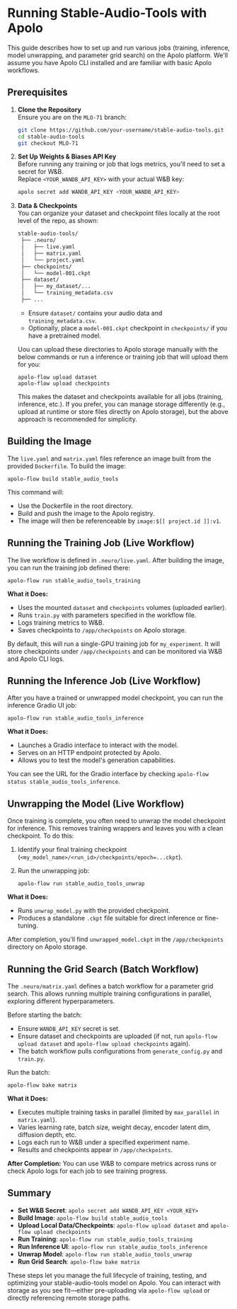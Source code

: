 # Running Stable-Audio-Tools with Apolo

This guide describes how to set up and run various jobs (training, inference, model unwrapping, and parameter grid search) on the Apolo platform. We'll assume you have Apolo CLI installed and are familiar with basic Apolo workflows.

## Prerequisites

1. **Clone the Repository**  
   Ensure you are on the `MLO-71` branch:
   ```bash
   git clone https://github.com/your-username/stable-audio-tools.git
   cd stable-audio-tools
   git checkout MLO-71
   ```
2.  **Set Up Weights & Biases API Key**  
    Before running any training or job that logs metrics, you'll need to set a secret for W&B.  
    Replace `<YOUR_WANDB_API_KEY>` with your actual W&B key:
    
    ```bash
    apolo secret add WANDB_API_KEY <YOUR_WANDB_API_KEY>
    ```
    
3.  **Data & Checkpoints**  
    You can organize your dataset and checkpoint files locally at the root level of the repo, as shown:
    
    ```bash
    stable-audio-tools/ 
     ├── .neuro/ 
     │   ├── live.yaml 
     │   ├── matrix.yaml 
     │   └── project.yaml 
     ├── checkpoints/ 
     │   └── model-001.ckpt 
     ├── dataset/ 
     │   ├── my_dataset/... 
     │   └── training_metadata.csv 
     ├── ...
    ```

    *   Ensure `dataset/` contains your audio data and `training_metadata.csv`.
    *   Optionally, place a `model-001.ckpt` checkpoint in `checkpoints/` if you have a pretrained model.
    
    Uou can upload these directories to Apolo storage manually with the below commands or run a inference or training job that will upload them for you:
    
    ```
    apolo-flow upload dataset 
    apolo-flow upload checkpoints
    ```
    
    This makes the dataset and checkpoints available for all jobs (training, inference, etc.). If you prefer, you can manage storage differently (e.g., upload at runtime or store files directly on Apolo storage), but the above approach is recommended for simplicity.
    

Building the Image
------------------

The `live.yaml` and `matrix.yaml` files reference an image built from the provided `Dockerfile`. To build the image:

```
apolo-flow build stable_audio_tools
```

This command will:

*   Use the Dockerfile in the root directory.
*   Build and push the image to the Apolo registry.
*   The image will then be referenceable by `image:$[[ project.id ]]:v1`.

Running the Training Job (Live Workflow)
----------------------------------------

The live workflow is defined in `.neuro/live.yaml`. After building the image, you can run the training job defined there:

```
apolo-flow run stable_audio_tools_training
```

**What it Does:**

*   Uses the mounted `dataset` and `checkpoints` volumes (uploaded earlier).
*   Runs `train.py` with parameters specified in the workflow file.
*   Logs training metrics to W&B.
*   Saves checkpoints to `/app/checkpoints` on Apolo storage.

By default, this will run a single-GPU training job for `my_experiment`. It will store checkpoints under `/app/checkpoints` and can be monitored via W&B and Apolo CLI logs.

Running the Inference Job (Live Workflow)
-----------------------------------------

After you have a trained or unwrapped model checkpoint, you can run the inference Gradio UI job:

```
apolo-flow run stable_audio_tools_inference
```

**What it Does:**

*   Launches a Gradio interface to interact with the model.
*   Serves on an HTTP endpoint protected by Apolo.
*   Allows you to test the model's generation capabilities.

You can see the URL for the Gradio interface by checking `apolo-flow status stable_audio_tools_inference`.

Unwrapping the Model (Live Workflow)
------------------------------------

Once training is complete, you often need to unwrap the model checkpoint for inference. This removes training wrappers and leaves you with a clean checkpoint. To do this:

1.  Identify your final training checkpoint (`<my_model_name>/<run_id>/checkpoints/epoch=...ckpt`).
2.  Run the unwrapping job:
    
    
    ```
    apolo-flow run stable_audio_tools_unwrap
    ```
    

**What it Does:**

*   Runs `unwrap_model.py` with the provided checkpoint.
*   Produces a standalone `.ckpt` file suitable for direct inference or fine-tuning.

After completion, you'll find `unwrapped_model.ckpt` in the `/app/checkpoints` directory on Apolo storage.

Running the Grid Search (Batch Workflow)
----------------------------------------

The `.neuro/matrix.yaml` defines a batch workflow for a parameter grid search. This allows running multiple training configurations in parallel, exploring different hyperparameters.

Before starting the batch:

*   Ensure `WANDB_API_KEY` secret is set.
*   Ensure dataset and checkpoints are uploaded (if not, run `apolo-flow upload dataset` and `apolo-flow upload checkpoints` again).
*   The batch workflow pulls configurations from `generate_config.py` and `train.py`.

Run the batch:

```
apolo-flow bake matrix
```

**What it Does:**

*   Executes multiple training tasks in parallel (limited by `max_parallel` in `matrix.yaml`).
*   Varies learning rate, batch size, weight decay, encoder latent dim, diffusion depth, etc.
*   Logs each run to W&B under a specified experiment name.
*   Results and checkpoints appear in `/app/checkpoints`.

**After Completion:** You can use W&B to compare metrics across runs or check Apolo logs for each job to see training progress.

Summary
-------

*   **Set W&B Secret**: `apolo secret add WANDB_API_KEY <YOUR_KEY>`
*   **Build Image**: `apolo-flow build stable_audio_tools`
*   **Upload Local Data/Checkpoints**: `apolo-flow upload dataset` and `apolo-flow upload checkpoints`
*   **Run Training**: `apolo-flow run stable_audio_tools_training`
*   **Run Inference UI**: `apolo-flow run stable_audio_tools_inference`
*   **Unwrap Model**: `apolo-flow run stable_audio_tools_unwrap`
*   **Run Grid Search**: `apolo-flow bake matrix`

These steps let you manage the full lifecycle of training, testing, and optimizing your stable-audio-tools model on Apolo. You can interact with storage as you see fit—either pre-uploading via `apolo-flow upload` or directly referencing remote storage paths.
